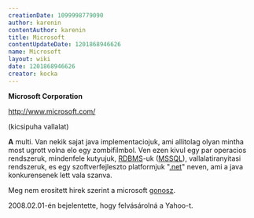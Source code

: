 ```yaml
---
creationDate: 1099998779090 
author: karenin 
contentAuthor: karenin 
title: Microsoft 
contentUpdateDate: 1201868946626 
name: Microsoft 
layout: wiki 
date: 1201868946626 
creator: kocka 
---
```

__Microsoft Corporation__

http://www.microsoft.com/

(kicsipuha vallalat)

__A__ multi. Van nekik sajat java implementaciojuk, ami allitolag olyan mintha most ugrott volna elo egy zombifilmbol. Ven ezen kivul egy par operacios rendszeruk, mindenfele kutyujuk, [RDBMS](RDBMS.html)-uk ([MSSQL](MSSQL.html)), vallalatiranyitasi rendszeruk, es egy szoftverfejleszto platformjuk "[.net](.net.html)" neven, ami a java konkurensenek lett vala szanva.

Meg nem erositett hirek szerint a microsoft [gonosz](gonosz.html).

2008.02.01-én bejelentette, hogy felvásárolná a Yahoo-t.
